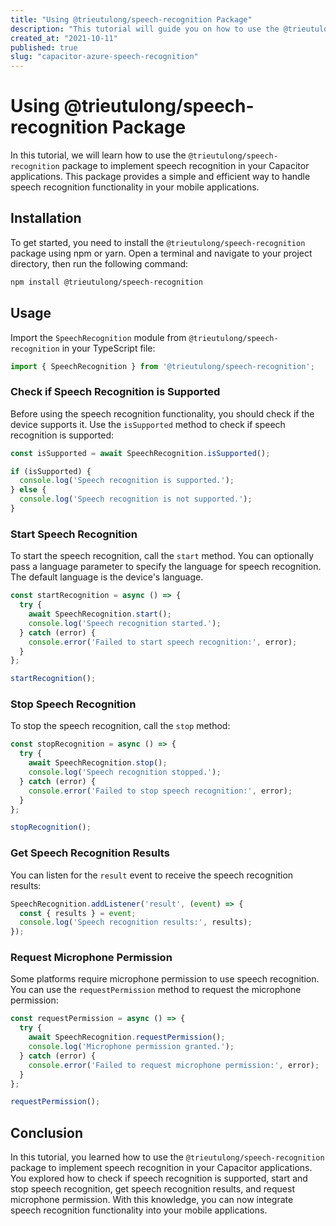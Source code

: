 ```yaml
---
title: "Using @trieutulong/speech-recognition Package"
description: "This tutorial will guide you on how to use the @trieutulong/speech-recognition package to implement speech recognition in your Capacitor applications."
created_at: "2021-10-11"
published: true
slug: "capacitor-azure-speech-recognition"
---
```


# Using @trieutulong/speech-recognition Package

In this tutorial, we will learn how to use the `@trieutulong/speech-recognition` package to implement speech recognition in your Capacitor applications. This package provides a simple and efficient way to handle speech recognition functionality in your mobile applications.

## Installation

To get started, you need to install the `@trieutulong/speech-recognition` package using npm or yarn. Open a terminal and navigate to your project directory, then run the following command:

```bash
npm install @trieutulong/speech-recognition
```

## Usage

Import the `SpeechRecognition` module from `@trieutulong/speech-recognition` in your TypeScript file:

```typescript
import { SpeechRecognition } from '@trieutulong/speech-recognition';
```

### Check if Speech Recognition is Supported

Before using the speech recognition functionality, you should check if the device supports it. Use the `isSupported` method to check if speech recognition is supported:

```typescript
const isSupported = await SpeechRecognition.isSupported();

if (isSupported) {
  console.log('Speech recognition is supported.');
} else {
  console.log('Speech recognition is not supported.');
}
```

### Start Speech Recognition

To start the speech recognition, call the `start` method. You can optionally pass a language parameter to specify the language for speech recognition. The default language is the device's language.

```typescript
const startRecognition = async () => {
  try {
    await SpeechRecognition.start();
    console.log('Speech recognition started.');
  } catch (error) {
    console.error('Failed to start speech recognition:', error);
  }
};

startRecognition();
```

### Stop Speech Recognition

To stop the speech recognition, call the `stop` method:

```typescript
const stopRecognition = async () => {
  try {
    await SpeechRecognition.stop();
    console.log('Speech recognition stopped.');
  } catch (error) {
    console.error('Failed to stop speech recognition:', error);
  }
};

stopRecognition();
```

### Get Speech Recognition Results

You can listen for the `result` event to receive the speech recognition results:

```typescript
SpeechRecognition.addListener('result', (event) => {
  const { results } = event;
  console.log('Speech recognition results:', results);
});
```

### Request Microphone Permission

Some platforms require microphone permission to use speech recognition. You can use the `requestPermission` method to request the microphone permission:

```typescript
const requestPermission = async () => {
  try {
    await SpeechRecognition.requestPermission();
    console.log('Microphone permission granted.');
  } catch (error) {
    console.error('Failed to request microphone permission:', error);
  }
};

requestPermission();
```

## Conclusion

In this tutorial, you learned how to use the `@trieutulong/speech-recognition` package to implement speech recognition in your Capacitor applications. You explored how to check if speech recognition is supported, start and stop speech recognition, get speech recognition results, and request microphone permission. With this knowledge, you can now integrate speech recognition functionality into your mobile applications.